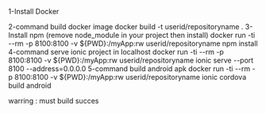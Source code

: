 1-Install Docker 

2-command build docker image 
docker build -t  userid/repositoryname .
3-Install npm (remove node_module in your project then install)
 docker run -ti --rm   -p 8100:8100  -v ${PWD}:/myApp:rw userid/repositoryname npm install
4-command serve ionic project in localhost 
docker run -ti --rm   -p 8100:8100  -v ${PWD}:/myApp:rw userid/repositoryname ionic serve --port 8100 --address=0.0.0.0
5-command build android apk
 docker run -ti --rm   -p 8100:8100  -v ${PWD}:/myApp:rw userid/repositoryname ionic cordova build android



warring : must build succes